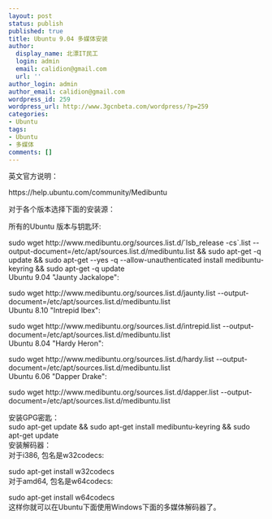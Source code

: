 ```yaml
---
layout: post
status: publish
published: true
title: Ubuntu 9.04 多媒体安装
author:
  display_name: 北漂IT民工
  login: admin
  email: calidion@gmail.com
  url: ''
author_login: admin
author_email: calidion@gmail.com
wordpress_id: 259
wordpress_url: http://www.3gcnbeta.com/wordpress/?p=259
categories:
- Ubuntu
tags:
- Ubuntu
- 多媒体
comments: []
---
```

<p>英文官方说明：</p>
<p>https://help.ubuntu.com/community/Medibuntu</p>
<p>对于各个版本选择下面的安装源：</p>
<p>所有的Ubuntu 版本与钥匙环:</p>
<p>sudo wget http://www.medibuntu.org/sources.list.d/`lsb_release -cs`.list --output-document=/etc/apt/sources.list.d/medibuntu.list && sudo apt-get -q update && sudo apt-get --yes -q --allow-unauthenticated install medibuntu-keyring && sudo apt-get -q update<br />
Ubuntu 9.04 "Jaunty Jackalope":</p>
<p>sudo wget http://www.medibuntu.org/sources.list.d/jaunty.list --output-document=/etc/apt/sources.list.d/medibuntu.list<br />
Ubuntu 8.10 "Intrepid Ibex":</p>
<p>sudo wget http://www.medibuntu.org/sources.list.d/intrepid.list --output-document=/etc/apt/sources.list.d/medibuntu.list<br />
Ubuntu 8.04 "Hardy Heron":</p>
<p>sudo wget http://www.medibuntu.org/sources.list.d/hardy.list --output-document=/etc/apt/sources.list.d/medibuntu.list<br />
Ubuntu 6.06 "Dapper Drake":</p>
<p>sudo wget http://www.medibuntu.org/sources.list.d/dapper.list --output-document=/etc/apt/sources.list.d/medibuntu.list</p>
<p>安装GPG密匙：<br />
sudo apt-get update && sudo apt-get install medibuntu-keyring && sudo apt-get update<br />
安装解码器：<br />
对于i386, 包名是w32codecs:</p>
<p>sudo apt-get install w32codecs<br />
对于amd64, 包名是w64codecs:</p>
<p>sudo apt-get install w64codecs<br />
这样你就可以在Ubuntu下面使用Windows下面的多媒体解码器了。</p>
